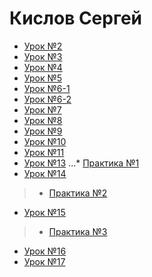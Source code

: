 # Кислов Сергей

* [Урок №2](s-kislov.github.io/lesson_2 "Урок №2")  
* [Урок №3](s-kislov.github.io/lesson_3 "Урок №3")  
* [Урок №4](s-kislov.github.io/lesson_4 "Урок №4")  
* [Урок №5](s-kislov.github.io/lesson_5 "Урок №5")  
* [Урок №6-1](s-kislov.github.io/lesson_6-1 "Урок №6-1")  
* [Урок №6-2](s-kislov.github.io/lesson_6-2 "Урок №6-2")  
* [Урок №7](s-kislov.github.io/lesson_7 "Урок №7")  
* [Урок №8](s-kislov.github.io/lesson_8 "Урок №8")  
* [Урок №9](s-kislov.github.io/lesson_9 "Урок №9")  
* [Урок №10](s-kislov.github.io/lesson_10 "Урок №10")  
* [Урок №11](s-kislov.github.io/lesson_11 "Урок №11")
* [Урок №13](s-kislov.github.io/lesson_13)
...* [Практика №1](s-kislov.github.io/practice_1/)
* [Урок №14](s-kislov.github.io/lesson_14/)
> * [Практика №2](s-kislov.github.io/practice_2/)
* [Урок №15](s-kislov.github.io/lesson_15/)
>* [Практика №3](s-kislov.github.io/practice_3/)
* [Урок №16](s-kislov.github.io/lesson_16/)
* [Урок №17](s-kislov.github.io/lesson_17/)







